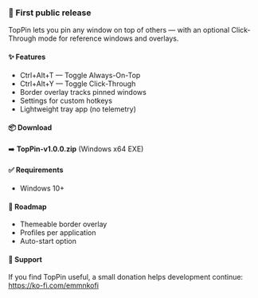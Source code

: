 ### 🚀 First public release

TopPin lets you pin any window on top of others — with an optional Click-Through mode for reference windows and overlays.

#### ✨ Features
- Ctrl+Alt+T — Toggle Always-On-Top
- Ctrl+Alt+Y — Toggle Click-Through
- Border overlay tracks pinned windows
- Settings for custom hotkeys
- Lightweight tray app (no telemetry)


#### 📦 Download
➡️ **TopPin-v1.0.0.zip** (Windows x64 EXE)


#### ✅ Requirements
- Windows 10+

#### 🧭 Roadmap
- Themeable border overlay
- Profiles per application
- Auto-start option


#### 💙 Support
If you find TopPin useful, a small donation helps development continue:
https://ko-fi.com/emmnkofi
